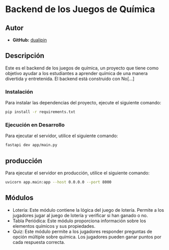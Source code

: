 # Backend de los Juegos de Química

## Autor
- **GitHub:** [dualipin](https://github.com/dualipin)    

## Descripción

Este es el backend de los juegos de química, un proyecto que tiene como objetivo ayudar a los estudiantes a aprender química de una manera divertida y entretenida. El backend está construido con No[...]

### Instalación

Para instalar las dependencias del proyecto, ejecute el siguiente comando:

```bash
pip install -r requirements.txt
```

### Ejecución en Desarrollo

Para ejecutar el servidor, utilice el siguiente comando:

```bash
fastapi dev app/main.py
```

## producción

Para ejecutar el servidor en producción, utilice el siguiente comando:

```bash
uvicorn app.main:app --host 0.0.0.0 --port 8000
```

## Módulos

- Lotería: Este módulo contiene la lógica del juego de lotería. Permite a los jugadores jugar al juego de lotería y verificar si han ganado o no.
- Tabla Periódica: Este módulo proporciona información sobre los elementos químicos y sus propiedades.
- Quiz: Este módulo permite a los jugadores responder preguntas de opción múltiple sobre química. Los jugadores pueden ganar puntos por cada respuesta correcta.
